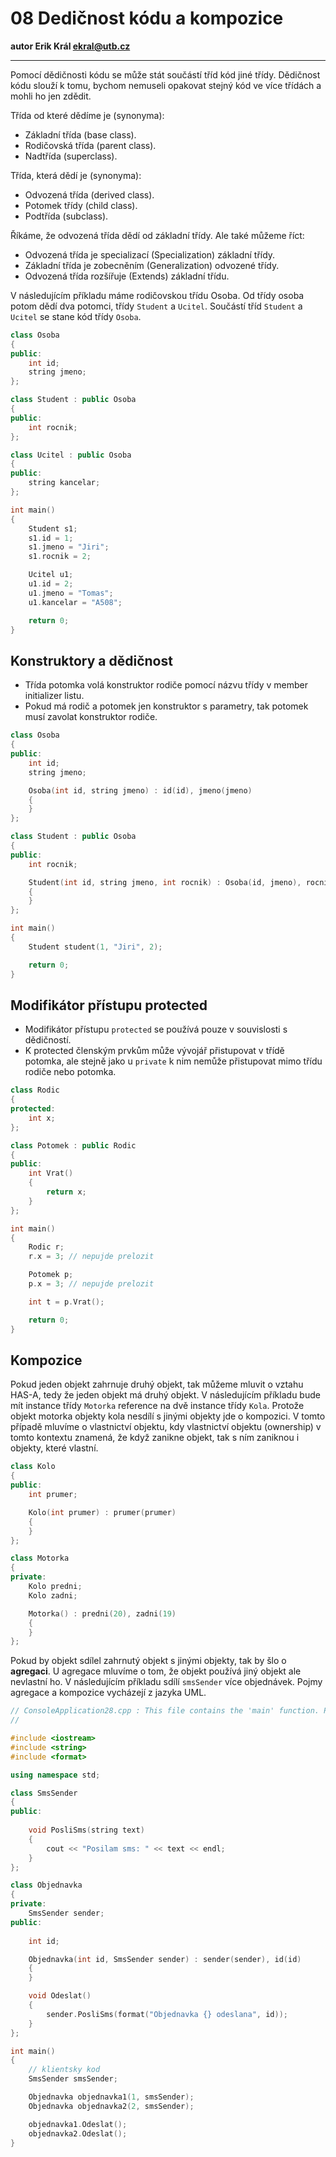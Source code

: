 # 08 Dedičnost kódu a kompozice

**autor Erik Král ekral@utb.cz**

---

Pomocí dědičnosti kódu se může stát součástí tříd kód jiné třídy. Dědičnost kódu slouží k tomu, bychom nemuseli opakovat stejný kód ve více třídách a mohli ho jen zdědit.

Třída od které dědíme je (synonyma):
- Základní třída (base class).
- Rodičovská třída (parent class).
- Nadtřída (superclass).

Třída, která dědí je (synonyma):
- Odvozená třída (derived class).
- Potomek třídy (child class).
- Podtřída (subclass).

Říkáme, že odvozená třída dědí od základní třídy. Ale také můžeme říct:
- Odvozená třída je specializací  (Specialization) základní třídy.
- Základní třída je zobecněním (Generalization) odvozené třídy.
- Odvozená třída rozšířuje (Extends) základní třídu.

V následujícím příkladu máme rodičovskou třídu Osoba. Od třídy osoba potom dědí dva potomci, třídy `Student` a `Ucitel`. Součástí tříd `Student` a `Ucitel` se stane kód třídy `Osoba`.

```c++
class Osoba
{
public:
    int id;
    string jmeno;
};

class Student : public Osoba
{
public:
    int rocnik;
};

class Ucitel : public Osoba
{
public:
    string kancelar;
};

int main()
{
    Student s1;
    s1.id = 1;
    s1.jmeno = "Jiri";
    s1.rocnik = 2;

    Ucitel u1;
    u1.id = 2;
    u1.jmeno = "Tomas";
    u1.kancelar = "A508";

    return 0;
}
```

## Konstruktory a dědičnost

- Třída potomka volá konstruktor rodiče pomocí názvu třídy v member initializer listu.
- Pokud má rodič a potomek jen konstruktor s parametry, tak potomek musí zavolat konstruktor rodiče.

```c++
class Osoba
{
public:
    int id;
    string jmeno;

    Osoba(int id, string jmeno) : id(id), jmeno(jmeno)
    {
    }
};

class Student : public Osoba
{
public:
    int rocnik;

    Student(int id, string jmeno, int rocnik) : Osoba(id, jmeno), rocnik(rocnik)
    {
    }
};

int main()
{
    Student student(1, "Jiri", 2);

    return 0;
}
```

## Modifikátor přístupu protected

- Modifikátor přístupu `protected` se používá pouze v souvislosti s dědičností.
- K protected členským prvkům může vývojář přistupovat v třídě potomka, ale stejně jako u `private` k nim nemůže přistupovat mimo třídu rodiče nebo potomka.

```c++
class Rodic
{
protected:
    int x;
};

class Potomek : public Rodic
{
public:
    int Vrat()
    {
        return x;
    }
};

int main()
{
    Rodic r;
    r.x = 3; // nepujde prelozit

    Potomek p;
    p.x = 3; // nepujde prelozit

    int t = p.Vrat();

    return 0;
}
```

## Kompozice

Pokud jeden objekt zahrnuje druhý objekt, tak můžeme mluvit o vztahu HAS-A, tedy že jeden objekt má druhý objekt. V následujícím příkladu bude mít instance třídy `Motorka` reference na dvě instance třídy `Kola`. Protože objekt motorka objekty kola nesdílí s jinými objekty jde o kompozici. V tomto případě mluvíme o vlastnictví objektu, kdy vlastnictví objektu (ownership) v tomto kontextu znamená, že když zanikne objekt, tak s ním zaniknou i objekty, které vlastní.

```cpp
class Kolo
{
public:
    int prumer;

    Kolo(int prumer) : prumer(prumer)
    {
    }
};

class Motorka
{
private:
    Kolo predni;
    Kolo zadni;

    Motorka() : predni(20), zadni(19)
    {
    }
};
```

Pokud by objekt sdílel zahrnutý objekt s jinými objekty, tak by šlo o **agregaci**. U agregace mluvíme o tom, že objekt používá jiný objekt ale nevlastní ho. V následujícím příkladu sdílí `smsSender` více objednávek. Pojmy agregace a kompozice vycházejí z jazyka UML.

```cpp
// ConsoleApplication28.cpp : This file contains the 'main' function. Program execution begins and ends there.
//

#include <iostream>
#include <string>
#include <format>

using namespace std;

class SmsSender
{
public: 
    
    void PosliSms(string text)
    {
        cout << "Posilam sms: " << text << endl;
    }
};

class Objednavka
{
private:
    SmsSender sender;
public: 
    
    int id;

    Objednavka(int id, SmsSender sender) : sender(sender), id(id)
    {
    }

    void Odeslat()
    {
        sender.PosliSms(format("Objednavka {} odeslana", id));
    }
};

int main()
{
    // klientsky kod
    SmsSender smsSender;

    Objednavka objednavka1(1, smsSender);
    Objednavka objednavka2(2, smsSender);

    objednavka1.Odeslat();
    objednavka2.Odeslat();
}
```


